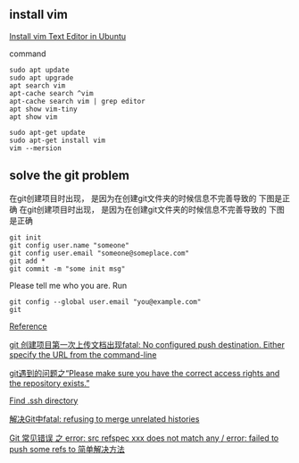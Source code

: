 ## install vim

[Install vim Text Editor in Ubuntu](https://www.cyberciti.biz/faq/howto-install-vim-on-ubuntu-linux/)

command
```
sudo apt update
sudo apt upgrade
apt search vim
apt-cache search ^vim
apt-cache search vim | grep editor
apt show vim-tiny
apt show vim

sudo apt-get update 
sudo apt-get install vim
vim --mersion

```

## solve the git problem
在git创建项目时出现，
是因为在创建git文件夹的时候信息不完善导致的
下图是正确
在git创建项目时出现，
是因为在创建git文件夹的时候信息不完善导致的
下图是正确
```
git init
git config user.name "someone"
git config user.email "someone@someplace.com"
git add *
git commit -m "some init msg"
```
Please tell me who you are.
Run

```
git config --global user.email "you@example.com"
git 
```
[Reference](https://blog.csdn.net/qq_26540999/article/details/53445589)

[git 创建项目第一次上传文档出现fatal: No configured push destination. Either specify the URL from the command-line](https://blog.csdn.net/flyingLF/article/details/104267345)

[git遇到的问题之“Please make sure you have the correct access rights and the repository exists.”](https://blog.csdn.net/jingtingfengguo/article/details/51892864)

[Find .ssh directory](https://askubuntu.com/questions/858837/where-is-the-ssh-directory)

[解决Git中fatal: refusing to merge unrelated histories](https://blog.csdn.net/wd2014610/article/details/80854807)

[Git 常见错误 之 error: src refspec xxx does not match any / error: failed to push some refs to 简单解决方法](https://blog.csdn.net/u014361280/article/details/109703556)
